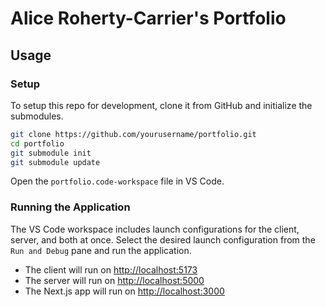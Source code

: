 # Alice Roherty-Carrier's Portfolio

## Usage

### Setup

To setup this repo for development, clone it from GitHub and initialize the submodules.

```bash
git clone https://github.com/yourusername/portfolio.git
cd portfolio
git submodule init
git submodule update
```

Open the `portfolio.code-workspace` file in VS Code.

### Running the Application

The VS Code workspace includes launch configurations for the client, server, and both at once. Select the desired launch configuration from the `Run and Debug` pane and run the application.

- The client will run on <http://localhost:5173>
- The server will run on <http://localhost:5000>
- The Next.js app will run on <http://localhost:3000>